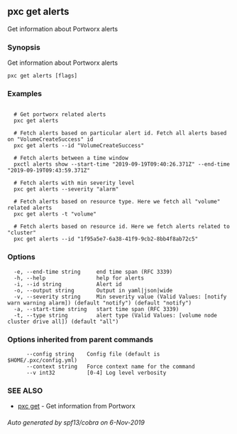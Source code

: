 ## pxc get alerts

Get information about Portworx alerts

### Synopsis

Get information about Portworx alerts

```
pxc get alerts [flags]
```

### Examples

```

  # Get portworx related alerts
  pxc get alerts

  # Fetch alerts based on particular alert id. Fetch all alerts based on "VolumeCreateSuccess" id
  pxc get alerts --id "VolumeCreateSuccess"

  # Fetch alerts between a time window
  pxctl alerts show --start-time "2019-09-19T09:40:26.371Z" --end-time "2019-09-19T09:43:59.371Z"

  # Fetch alerts with min severity level
  pxc get alerts --severity "alarm"

  # Fetch alerts based on resource type. Here we fetch all "volume" related alerts
  pxc get alerts -t "volume"

  # Fetch alerts based on resource id. Here we fetch alerts related to "cluster"
  pxc get alerts --id "1f95a5e7-6a38-41f9-9cb2-8bb4f8ab72c5"
```

### Options

```
  -e, --end-time string     end time span (RFC 3339)
  -h, --help                help for alerts
  -i, --id string           Alert id 
  -o, --output string       Output in yaml|json|wide
  -v, --severity string     Min severity value (Valid Values: [notify warn warning alarm]) (default "notify") (default "notify")
  -a, --start-time string   start time span (RFC 3339)
  -t, --type string         alert type (Valid Values: [volume node cluster drive all]) (default "all")
```

### Options inherited from parent commands

```
      --config string    Config file (default is $HOME/.pxc/config.yml)
      --context string   Force context name for the command
      --v int32          [0-4] Log level verbosity
```

### SEE ALSO

* [pxc get](pxc_get.md)	 - Get information from Portworx

###### Auto generated by spf13/cobra on 6-Nov-2019
